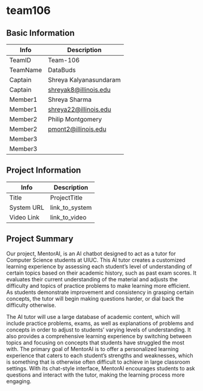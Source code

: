 # team106

## Basic Information

|   Info      |        Description     |
| ----------- | ---------------------- |
| TeamID      |        Team-106        |
| TeamName    |         DataBuds         |
| Captain     |       Shreya Kalyanasundaram    |
| Captain     |  shreyak8@illinois.edu  |
| Member1     |        Shreya Sharma     |
| Member1     |   shreya22@illinois.edu  |
| Member2     |     Philip Montgomery     |
| Member2     |  pmont2@illinois.edu |
| Member3     |                        |
| Member3     |                        |

## Project Information

|   Info      |        Description     |
| ----------- | ---------------------- |
|  Title      |       ProjectTitle     |
| System URL  |      link_to_system    |
| Video Link  |      link_to_video     |

## Project Summary

Our project, MentorAI, is an AI chatbot designed to act as a tutor for Computer Science students at UIUC. This AI tutor creates a customized learning experience by assessing each student’s level of understanding of certain topics based on their academic history, such as past exam scores. It evaluates their current understanding of the material and adjusts the difficulty and topics of practice problems to make learning more efficient. As students demonstrate improvement and consistency in grasping certain concepts, the tutor will begin making questions harder, or dial back the difficulty otherwise. 

The AI tutor will use a large database of academic content, which will include practice problems, exams, as well as explanations of problems and concepts in order to adjust to students’ varying levels of understanding. It also provides a comprehensive learning experience by switching between topics and focusing on concepts that students have struggled the most with. The primary goal of MentorAI is to offer a personalized learning experience that caters to each student’s strengths and weaknesses, which is something that is otherwise often difficult to achieve in large classroom settings. With its chat-style interface, MentorAI encourages students to ask questions and interact with the tutor, making the learning process more engaging.


